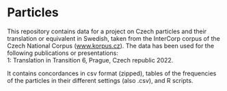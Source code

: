 # Particles
This repository contains data for a project on Czech particles and their translation or equivalent in Swedish, taken from the InterCorp corpus of the Czech National Corpus (www.korpus.cz). The data has been used for the following publications or presentations:
<br>1: Translation in Transition 6, Prague, Czech republic 2022.

It contains concordances in csv format (zipped), tables of the frequencies of the particles in their different settings (also .csv), and R scripts.
